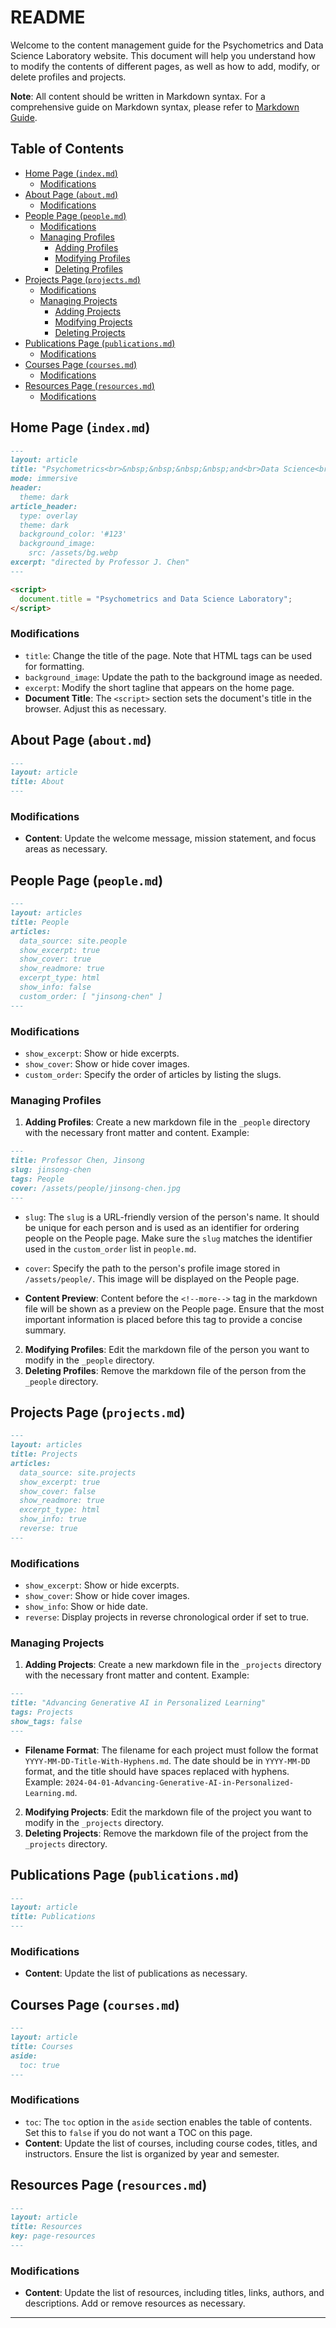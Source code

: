 
# README

Welcome to the content management guide for the Psychometrics and Data Science Laboratory website. This document will help you understand how to modify the contents of different pages, as well as how to add, modify, or delete profiles and projects.

**Note**: All content should be written in Markdown syntax. For a comprehensive guide on Markdown syntax, please refer to [Markdown Guide](https://www.markdownguide.org/).

## Table of Contents

- [Home Page (`index.md`)](#home-page-indexmd)
  - [Modifications](#modifications)
- [About Page (`about.md`)](#about-page-aboutmd)
  - [Modifications](#modifications-1)
- [People Page (`people.md`)](#people-page-peoplemd)
  - [Modifications](#modifications-2)
  - [Managing Profiles](#managing-profiles)
    - [Adding Profiles](#adding-profiles)
    - [Modifying Profiles](#modifying-profiles)
    - [Deleting Profiles](#deleting-profiles)
- [Projects Page (`projects.md`)](#projects-page-projectsmd)
  - [Modifications](#modifications-3)
  - [Managing Projects](#managing-projects)
    - [Adding Projects](#adding-projects)
    - [Modifying Projects](#modifying-projects)
    - [Deleting Projects](#deleting-projects)
- [Publications Page (`publications.md`)](#publications-page-publicationsmd)
  - [Modifications](#modifications-4)
- [Courses Page (`courses.md`)](#courses-page-coursesmd)
  - [Modifications](#modifications-5)
- [Resources Page (`resources.md`)](#resources-page-resourcesmd)
  - [Modifications](#modifications-6)

## Home Page (`index.md`)

```markdown
---
layout: article
title: "Psychometrics<br>&nbsp;&nbsp;&nbsp;&nbsp;and<br>Data Science<br>Laboratory"
mode: immersive
header:
  theme: dark
article_header:
  type: overlay
  theme: dark
  background_color: '#123'
  background_image:
    src: /assets/bg.webp
excerpt: "directed by Professor J. Chen"
---

<script>
  document.title = "Psychometrics and Data Science Laboratory";
</script>
```

### Modifications
- `title`: Change the title of the page. Note that HTML tags can be used for formatting.
- `background_image`: Update the path to the background image as needed.
- `excerpt`: Modify the short tagline that appears on the home page.
- **Document Title**: The `<script>` section sets the document's title in the browser. Adjust this as necessary.

## About Page (`about.md`)

```markdown
---
layout: article
title: About
---
```

### Modifications
- **Content**: Update the welcome message, mission statement, and focus areas as necessary.

## People Page (`people.md`)

```markdown
---
layout: articles
title: People
articles:
  data_source: site.people
  show_excerpt: true
  show_cover: true
  show_readmore: true
  excerpt_type: html
  show_info: false
  custom_order: [ "jinsong-chen" ]
---
```

### Modifications
- `show_excerpt`: Show or hide excerpts.
- `show_cover`: Show or hide cover images.
- `custom_order`: Specify the order of articles by listing the slugs.

### Managing Profiles
1. **Adding Profiles**: Create a new markdown file in the `_people` directory with the necessary front matter and content. Example:
  ```markdown
  ---
  title: Professor Chen, Jinsong
  slug: jinsong-chen
  tags: People
  cover: /assets/people/jinsong-chen.jpg
  ---
  ```

- `slug`: The `slug` is a URL-friendly version of the person's name. It should be unique for each person and is used as an identifier for ordering people on the People page. Make sure the `slug` matches the identifier used in the `custom_order` list in `people.md`.


- `cover`: Specify the path to the person's profile image stored in `/assets/people/`. This image will be displayed on the People page.

- **Content Preview**: Content before the `<!--more-->` tag in the markdown file will be shown as a preview on the People page. Ensure that the most important information is placed before this tag to provide a concise summary.

2. **Modifying Profiles**: Edit the markdown file of the person you want to modify in the `_people` directory.
3. **Deleting Profiles**: Remove the markdown file of the person from the `_people` directory.

## Projects Page (`projects.md`)

```markdown
---
layout: articles
title: Projects
articles:
  data_source: site.projects
  show_excerpt: true
  show_cover: false
  show_readmore: true
  excerpt_type: html
  show_info: true
  reverse: true
---
```

### Modifications
- `show_excerpt`: Show or hide excerpts.
- `show_cover`: Show or hide cover images.
- `show_info`: Show or hide date.
- `reverse`: Display projects in reverse chronological order if set to true.

### Managing Projects
1. **Adding Projects**: Create a new markdown file in the `_projects` directory with the necessary front matter and content. Example:
  ```markdown
  ---
  title: "Advancing Generative AI in Personalized Learning"
  tags: Projects
  show_tags: false
  ---
  ```

- **Filename Format**: The filename for each project must follow the format `YYYY-MM-DD-Title-With-Hyphens.md`. The date should be in `YYYY-MM-DD` format, and the title should have spaces replaced with hyphens. Example: `2024-04-01-Advancing-Generative-AI-in-Personalized-Learning.md`.

2. **Modifying Projects**: Edit the markdown file of the project you want to modify in the `_projects` directory.
3. **Deleting Projects**: Remove the markdown file of the project from the `_projects` directory.

## Publications Page (`publications.md`)

```markdown
---
layout: article
title: Publications
---
```

### Modifications
- **Content**: Update the list of publications as necessary.

## Courses Page (`courses.md`)

```markdown
---
layout: article
title: Courses
aside:
  toc: true
---
```

### Modifications
- `toc`: The `toc` option in the `aside` section enables the table of contents. Set this to `false` if you do not want a TOC on this page.
- **Content**: Update the list of courses, including course codes, titles, and instructors. Ensure the list is organized by year and semester.

## Resources Page (`resources.md`)

```markdown
---
layout: article
title: Resources
key: page-resources
---
```

### Modifications
- **Content**: Update the list of resources, including titles, links, authors, and descriptions. Add or remove resources as necessary.

---
